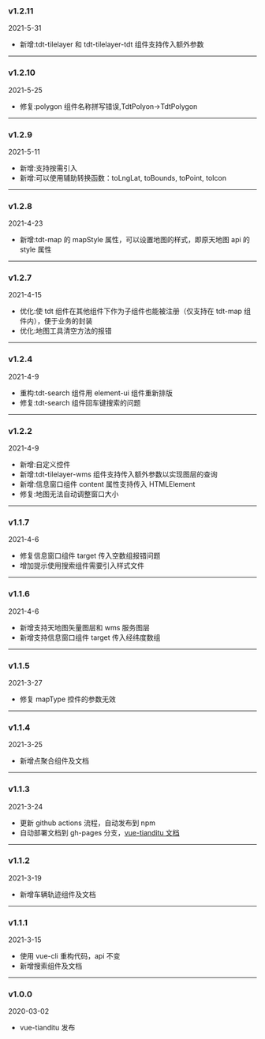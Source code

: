 ### v1.2.11

2021-5-31

- 新增:tdt-tilelayer 和 tdt-tilelayer-tdt 组件支持传入额外参数

---

### v1.2.10

2021-5-25

- 修复:polygon 组件名称拼写错误,TdtPolyon->TdtPolygon

---

### v1.2.9

2021-5-11

- 新增:支持按需引入
- 新增:可以使用辅助转换函数：toLngLat, toBounds, toPoint, toIcon

---

### v1.2.8

2021-4-23

- 新增:tdt-map 的 mapStyle 属性，可以设置地图的样式，即原天地图 api 的 style 属性

---

### v1.2.7

2021-4-15

- 优化:使 tdt 组件在其他组件下作为子组件也能被注册（仅支持在 tdt-map 组件内），便于业务的封装
- 优化:地图工具清空方法的报错

---

### v1.2.4

2021-4-9

- 重构:tdt-search 组件用 element-ui 组件重新排版
- 修复:tdt-search 组件回车键搜索的问题

---

### v1.2.2

2021-4-9

- 新增:自定义控件
- 新增:tdt-tilelayer-wms 组件支持传入额外参数以实现图层的查询
- 新增:信息窗口组件 content 属性支持传入 HTMLElement
- 修复:地图无法自动调整窗口大小

---

### v1.1.7

2021-4-6

- 修复信息窗口组件 target 传入空数组报错问题
- 增加提示使用搜索组件需要引入样式文件

---

### v1.1.6

2021-4-6

- 新增支持天地图矢量图层和 wms 服务图层
- 新增支持信息窗口组件 target 传入经纬度数组

---

### v1.1.5

2021-3-27

- 修复 mapType 控件的参数无效

---

### v1.1.4

2021-3-25

- 新增点聚合组件及文档

---

### v1.1.3

2021-3-24

- 更新 github actions 流程，自动发布到 npm
- 自动部署文档到 gh-pages 分支，[vue-tianditu 文档](https://soullyoko.github.io/vue-tianditu/)

---

### v1.1.2

2021-3-19

- 新增车辆轨迹组件及文档

---

### v1.1.1

2021-3-15

- 使用 vue-cli 重构代码，api 不变
- 新增搜索组件及文档

---

### v1.0.0

2020-03-02

- vue-tianditu 发布
